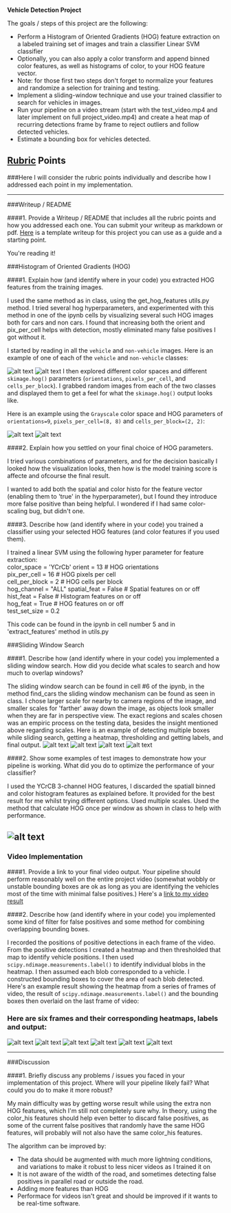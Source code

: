 **Vehicle Detection Project**

The goals / steps of this project are the following:

* Perform a Histogram of Oriented Gradients (HOG) feature extraction on a labeled training set of images and train a classifier Linear SVM classifier
* Optionally, you can also apply a color transform and append binned color features, as well as histograms of color, to your HOG feature vector. 
* Note: for those first two steps don't forget to normalize your features and randomize a selection for training and testing.
* Implement a sliding-window technique and use your trained classifier to search for vehicles in images.
* Run your pipeline on a video stream (start with the test_video.mp4 and later implement on full project_video.mp4) and create a heat map of recurring detections frame by frame to reject outliers and follow detected vehicles.
* Estimate a bounding box for vehicles detected.

[//]: # (Image References)
[car]: ./output_images/car.png
[noncar]: ./output_images/noncar.png
[car_hog]: ./output_images/car_hog.png
[noncar_hog]: ./output_images/noncar_hog.png
[pipelineoutput]: ./output_images/pipelineoutput.png
[carboxes]: ./output_images/carboxes.png
[heatmap]: ./output_images/heatmap.png
[labels]: ./output_images/labels.png
[carboxesfinal]: ./output_images/carboxesfinal.png
[v1]: ./output_images/v1.png
[v2]: ./output_images/v2.png
[v3]: ./output_images/v3.png
[v4]: ./output_images/v4.png
[v5]: ./output_images/v5.png
[v6]: ./output_images/v6.png



[video1]: ./project_video.mp4

## [Rubric](https://review.udacity.com/#!/rubrics/513/view) Points
###Here I will consider the rubric points individually and describe how I addressed each point in my implementation.  

---
###Writeup / README

####1. Provide a Writeup / README that includes all the rubric points and how you addressed each one.  You can submit your writeup as markdown or pdf.  [Here](https://github.com/udacity/CarND-Vehicle-Detection/blob/master/writeup_template.md) is a template writeup for this project you can use as a guide and a starting point.  

You're reading it!

###Histogram of Oriented Gradients (HOG)

####1. Explain how (and identify where in your code) you extracted HOG features from the training images.

I used the same method as in class, using the get_hog_features utils.py method. I tried several hog hyperparameters, and experimented with this method in one of the ipynb cells by visualizing several such HOG images both for cars and non cars. I found that increasing both the orient and pix_per_cell helps with detection, mostly eliminated many false positives I got without it. 


I started by reading in all the `vehicle` and `non-vehicle` images.  Here is an example of one of each of the `vehicle` and `non-vehicle` classes:

![alt text][car]
![alt text][noncar]
I then explored different color spaces and different `skimage.hog()` parameters (`orientations`, `pixels_per_cell`, and `cells_per_block`).  I grabbed random images from each of the two classes and displayed them to get a feel for what the `skimage.hog()` output looks like.

Here is an example using the `Grayscale` color space and HOG parameters of `orientations=9`, `pixels_per_cell=(8, 8)` and `cells_per_block=(2, 2)`:

![alt text][car_hog]
![alt text][noncar_hog]

####2. Explain how you settled on your final choice of HOG parameters.

I tried various combinations of parameters, and for the decision basically I looked how the visualization looks, then how is the model training score is affecte and ofcourse the final result.

I wanted to add both the spatial and color histo for the feature vector (enabling them to 'true' in the hyperparameter), but I found they introduce more false positive than being helpful. I wondered if I had same color-scaling bug, but didn't one.

####3. Describe how (and identify where in your code) you trained a classifier using your selected HOG features (and color features if you used them).

I trained a linear SVM using the following hyper parameter for feature extraction:  
  color_space = 'YCrCb'
  orient = 13  # HOG orientations  
  pix_per_cell = 16 # HOG pixels per cell  
  cell_per_block = 2 # HOG cells per block  
  hog_channel = "ALL" 
  spatial_feat = False # Spatial features on or off  
  hist_feat = False # Histogram features on or off  
  hog_feat = True # HOG features on or off  
  test_set_size = 0.2  

This code can be found in the ipynb in cell number 5 and in 'extract_features' method in utils.py

###Sliding Window Search

####1. Describe how (and identify where in your code) you implemented a sliding window search.  How did you decide what scales to search and how much to overlap windows?

The sliding window search can be found in cell #6 of the ipynb, in the method find_cars the sliding window mechanism can be found as seen in class. I chose larger scale for nearby to camera regions of the image, and smaller scales for 'farther' away down the image, as objects look smaller when they are far in perspective view.
The exact regions and scales chosen was an empiric process on the testing data, besides the insight mentioned above regarding scales.
Here is an example of detecting multiple boxes while sliding search, getting a heatmap, thresholding and getting labels, and final output.
![alt text][carboxes]
![alt text][heatmap]
![alt text][labels]
![alt text][carboxesfinal]


####2. Show some examples of test images to demonstrate how your pipeline is working.  What did you do to optimize the performance of your classifier?

I used the YCrCB 3-channel HOG features, I discarded the spatiall binned and color histogram features as explained before. It provided for the best result for me whilst trying different options. Used multiple scales. Used the method that calculate HOG once per window as shown in class to help with performance.

![alt text][pipelineoutput]
---

### Video Implementation

####1. Provide a link to your final video output.  Your pipeline should perform reasonably well on the entire project video (somewhat wobbly or unstable bounding boxes are ok as long as you are identifying the vehicles most of the time with minimal false positives.)
Here's a [link to my video result](./project_video_out.mp4)

####2. Describe how (and identify where in your code) you implemented some kind of filter for false positives and some method for combining overlapping bounding boxes.

I recorded the positions of positive detections in each frame of the video.  From the positive detections I created a heatmap and then thresholded that map to identify vehicle positions.  I then used `scipy.ndimage.measurements.label()` to identify individual blobs in the heatmap.  I then assumed each blob corresponded to a vehicle.  I constructed bounding boxes to cover the area of each blob detected.  
Here's an example result showing the heatmap from a series of frames of video, the result of `scipy.ndimage.measurements.label()` and the bounding boxes then overlaid on the last frame of video:

### Here are six frames and their corresponding heatmaps, labels and output:

![alt text][v1]
![alt text][v2]
![alt text][v3]
![alt text][v4]
![alt text][v5]
![alt text][v6]

---

###Discussion

####1. Briefly discuss any problems / issues you faced in your implementation of this project.  Where will your pipeline likely fail?  What could you do to make it more robust?

My main difficulty was by getting worse result while using the extra non HOG features, which I'm still not completely sure why.
In theory, using the color_his features should help even better to discard false positives, as some of the current false positives that randomly have the same HOG features, will probably will not also have the same color_his features.

The algorithm can be improved by:
* The data should be augmented with much more lightning conditions, and variations to make it robust to less nicer videos as I trained it on
* It is not aware of the width of the road, and sometimes detecting false positives in parallel road or outside the road.
* Adding more features than HOG
* Performace for videos isn't great and should be improved if it wants to be real-time software.
